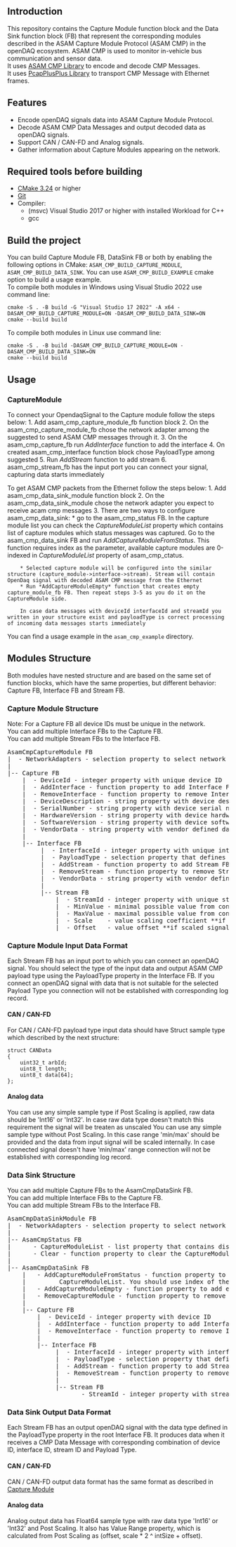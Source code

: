 ## Introduction
This repository contains the Capture Module function block and the Data Sink function block (FB) that represent the corresponding modules described in the ASAM Capture Module Protocol (ASAM CMP) in the openDAQ ecosystem. ASAM CMP is used to monitor in-vehicle bus communication and sensor data.  
It uses [ASAM CMP Library](https://github.com/openDAQ/ASAM-CMP-Library) to encode and decode CMP Messages.  
It uses [PcapPlusPlus Library](https://pcapplusplus.github.io/) to transport CMP Message with Ethernet frames.

## Features
- Encode openDAQ signals data into ASAM Capture Module Protocol.
- Decode ASAM CMP Data Messages and output decoded data as openDAQ signals.
- Support CAN / CAN-FD and Analog signals.
- Gather information about Capture Modules appearing on the network.

## Required tools before building
 - [CMake 3.24](https://cmake.org/) or higher
 - [Git](https://git-scm.com/)
 - Compiler:
   - (msvc) Visual Studio 2017 or higher with installed Workload for C++
   - gcc

## Build the project
You can build Capture Module FB, DataSink FB or both by enabling the following options in CMake: `ASAM_CMP_BUILD_CAPTURE_MODULE`, `ASAM_CMP_BUILD_DATA_SINK`. You can use `ASAM_CMP_BUILD_EXAMPLE` cmake option to build a usage example.    
To compile both modules in Windows using Visual Studio 2022 use command line:
```
cmake -S . -B build -G "Visual Studio 17 2022" -A x64 -DASAM_CMP_BUILD_CAPTURE_MODULE=ON -DASAM_CMP_BUILD_DATA_SINK=ON
cmake --build build
```
To compile both modules in Linux use command line:
```
cmake -S . -B build -DASAM_CMP_BUILD_CAPTURE_MODULE=ON -DASAM_CMP_BUILD_DATA_SINK=ON
cmake --build build
```

## Usage
### CaptureModule
To connect your OpendaqSignal to the Capture module follow the steps below:
    1. Add asam_cmp_capture_module_fb function block
    2. On the asam_cmp_capture_module_fb chose the network adapter among the suggested to send ASAM CMP messages through it.
    3. On the asam_cmp_capture_fb run *AddInterface* function to add the interface
    4. On created asam_cmp_interface function block chose PayloadType among suggested
    5. Run *AddStream* function to add stream
    6. asam_cmp_stream_fb has the input port you can connect your signal, capturing data starts immediately

To get ASAM CMP packets from the Ethernet follow the steps below:
    1. Add asam_cmp_data_sink_module function block
    2. On the asam_cmp_data_sink_module chose the network adapter you expect to receive acam cmp messages
    3. There are two ways to configure asam_cmp_data_sink:
        * go to the asam_cmp_status FB. In the capture module list you can check the *CaptureModuleList* property which contains list of capture modules which status messages was captured. Go to the asam_cmp_data_sink FB and run *AddCaptureModuleFromStatus*. This function requires index as the parameter, available capture modules are 0-indexed in *CaptureModuleList* property of asam_cmp_ctatus. 

        * Selected capture module will be configured into the similar structure (capture_module->interface->stream). Stream will contain OpenDaq signal with decoded ASAM CMP message from the Ethernet
        * Run *AddCaptureModuleEmpty* function that creates empty capture_module_fb FB. Then repeat steps 3-5 as you do it on the CaptureModule side.

        In case data messages with deviceId interfaceId and streamId you written in your structure exist and payloadType is correct processing of incoming data messages starts immediately


You can find a usage example in the `asam_cmp_example` directory.

## Modules Structure
Both modules have nested structure and are based on the same set of function blocks, which have the same properties, but different behavior: Capture FB, Interface FB and Stream FB.

### Capture Module Structure
Note: For a Capture FB all device IDs must be unique in the network.  
You can add multiple Interface FBs to the Capture FB.  
You can add multiple Stream FBs to the Interface FB.  

<pre>
AsamCmpCaptureModule FB
|  - NetworkAdapters - selection property to select network adapter to send CMP messages to
|  
|-- Capture FB
    |  - DeviceId - integer property with unique device ID
    |  - AddInterface - function property to add Interface FB
    |  - RemoveInterface - function property to remove Interface FB by its index in the function block list
    |  - DeviceDescription - string property with device description, used in Capture Module Status Messages
    |  - SerialNumber - string property with device serial number, used in Capture Module Status Messages
    |  - HardwareVersion - string property with device hardware version, used in Capture Module Status Messages
    |  - SoftwareVersion - string property with device software version, used in Capture Module Status Messages
    |  - VendorData - string property with vendor defined data, used in Capture Module Status Messages
    |
    |-- Interface FB
         |  - InterfaceId - integer property with unique interface ID
         |  - PayloadType - selection property that defines a payload type of all nested Stream FB
         |  - AddStream - function property to add Stream FB
         |  - RemoveStream - function property to remove Stream FB by its index in the function block list
         |  - VendorData - string property with vendor defined data
         |
         |-- Stream FB
             |  - StreamId - integer property with unique stream ID
             |  - MinValue - minimal possible value from connected **if unscaled signal is connected, read only**
             |  - MaxValue - maximal possible value from connected **if unscaled signal is connected, read only**
             |  - Scale    - value scaling coefficient **if scaled signal is connected, read only**
             |  - Offset   - value offset **if scaled signal is connected, read only**
</pre>
</pre>

### Capture Module Input Data Format
Each Stream FB has an input port to which you can connect an openDAQ signal. You should select the type of the input data and output ASAM CMP payload type using the PayloadType property in the Interface FB. If you connect an openDAQ signal with data that is not suitable for the selected Payload Type you connection will not be established with corresponding log record.

#### CAN / CAN-FD
For CAN / CAN-FD payload type input data should have Struct sample type which described by the next structure:
```
struct CANData
{
    uint32_t arbId;
    uint8_t length;
    uint8_t data[64];
};
```

#### Analog data
You can use any simple sample type if Post Scaling is applied, raw data should be 'Int16' or 'Int32'. In case raw data type doesn't match this requirement the signal will be treaten as unscaled
You can use any simple sample type without Post Scaling. In this case range 'min/max' should be provided and the data from input signal will be scaled internally. In case connected signal doesn't have 'min/max' range connection will not be established with corresponding log record.  

### Data Sink Structure
You can add multiple Capture FBs to the AsamCmpDataSink FB.  
You can add multiple Interface FBs to the Capture FB.  
You can add multiple Stream FBs to the Interface FB.  

<pre>
AsamCmpDataSinkModule FB
|  - NetworkAdapters - selection property to select network adapter to receive CMP messages from
|  
|-- AsamCmpStatus FB
|      - CaptureModuleList - list property that contains discovered Capture modules in the network
|      - Clear - function property to clear the CaptureModuleList
|
|-- AsamCmpDataSink FB
    |   - AddCaptureModuleFromStatus - function property to add Capture FB from the AsamCmpStatus
    |         CaptureModuleList. You should use index of the module in the list.
    |   - AddCaptureModuleEmpty - function property to add empty Capture FB
    |   - RemoveCaptureModule - function property to remove Capture FB by its index in the function block list
    |
    |-- Capture FB
        |  - DeviceId - integer property with device ID
        |  - AddInterface - function property to add Interface FB
        |  - RemoveInterface - function property to remove Interface FB by its index in the function block list
        |
        |-- Interface FB
             |  - InterfaceId - integer property with interface ID
             |  - PayloadType - selection property that defines a payload type of all nested Stream FB
             |  - AddStream - function property to add Stream FB
             |  - RemoveStream - function property to remove Stream FB by its index in the function block list
             |
             |-- Stream FB
                    - StreamId - integer property with stream ID
</pre>

### Data Sink Output Data Format
Each Stream FB has an output openDAQ signal with the data type defined in the PayloadType property in the root Interface FB. It produces data when it receives a CMP Data Message with corresponding combination of device ID, interface ID, stream ID and Payload Type.

#### CAN / CAN-FD
CAN / CAN-FD output data format has the same format as described in [Capture Module](#can--can-fd)

#### Analog data
Analog output data has Float64 sample type with raw data type 'Int16' or 'Int32' and Post Scaling. It also has Value Range property, which is calculated from Post Scaling as (offset, scale * 2 ^ intSize + offset).  

